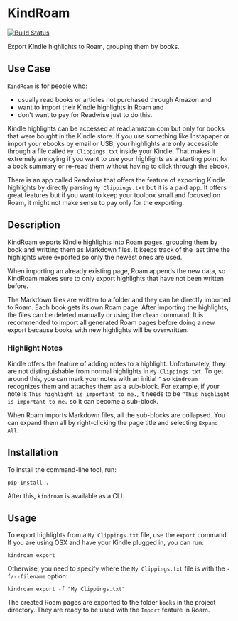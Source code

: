 # KindRoam

[![Build Status](https://travis-ci.com/cesar0094/kindroam.svg?branch=master)](https://travis-ci.com/cesar0094/kindroam)

Export Kindle highlights to Roam, grouping them by books.

## Use Case

`KindRoam` is for people who:

* usually read books or articles not purchased through Amazon and
* want to import their Kindle highlights in Roam and
* don't want to pay for Readwise just to do this.

Kindle highlights can be accessed at read.amazon.com but only for books that
were bought in the Kindle store. If you use something like Instapaper or import
your ebooks by email or USB, your highlights are only accessible through
a file called `My Clippings.txt` inside your Kindle. That makes it extremely
annoying if you want to use your highlights as a starting point for a book
summary or re-read them without having to click through the ebook.

There is an app called Readwise that offers the feature of exporting Kindle
highlights by directly parsing `My Clippings.txt` but it is a paid app.
It offers great features but if you want to keep your toolbox small and
focused on Roam, it might not make sense to pay only for the exporting.


## Description

KindRoam exports Kindle highlights into Roam pages, grouping them by book
and writting them as Markdown files. It keeps track of the last time the
highlights were exported so only the newest ones are used.

When importing an already existing page, Roam appends the new data, so
KindRoam makes sure to only export highlights that have not been written
before.

The Markdown files are written to a folder and they can be directly
imported to Roam. Each book gets its own Roam page. After importing the
highlights, the files can be deleted manually or using the `clean`
command. It is recommended to import all generated Roam pages before
doing a new export because books with new highlights will be overwritten.


### Highlight Notes

Kindle offers the feature of adding notes to a highlight. Unfortunately,
they are not distinguishable from normal highlights in `My Clippings.txt`.
To get around this, you can mark your notes with an initial `^` so `kindroam`
recognizes them and attaches them as a sub-block. For example, if your note is
`This highlight is important to me.`, it needs to be `^This highlight is
important to me.` so it can become a sub-block.

When Roam imports Markdown files, all the sub-blocks are collapsed. You can
expand them all by right-clicking the page title and selecting `Expand All`.


## Installation

To install the command-line tool, run:

```
pip install .
```

After this, `kindroam` is available as a CLI.

## Usage

To export highlights from a `My Clippings.txt` file, use the `export`
command. If you are using OSX and have your Kindle plugged in, you
can run:

```
kindroam export
```

Otherwise, you need to specify where the `My Clippings.txt` file is with
the `-f/--filename` option:

```
kindroam export -f "My Clippings.txt"
```

The created Roam pages are exported to the folder `books` in the project
directory. They are ready to be used with the `Import` feature in Roam.
